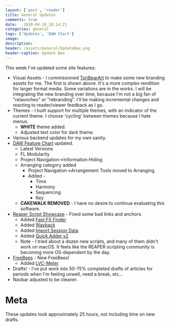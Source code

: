 ```yaml
---
layout: ['post', 'reader']
title: General Updates
comments: true
date:   2020-04-10_10:14:21 
categories: general
tags: ['Updates', 'DAW Chart']
image:
description:
header: /assets/General/UpdateBee.png
header-caption: Update Bee
---
```


This week I've updated some site features:

* Visual Assets - I commissioned [ToriBearArt](https://toribearart.wixsite.com/tbattv) to make some new branding assets for me. The first is shown above. It's a more complex rendition for larger format media. Some variations are in the works. I will be integrating the new branding over time, because I'm not a big fan of "relaunches" or "rebranding". I'll be making incremental changes and reacting to reader/viewer feedback as I go.
* Themes - I built support for multiple themes, with an indicator of the current theme. I choose 'cycling' between themes because I hate menus.
    * **WHITE** theme added.
    * Adjusted text color for dark theme.
* Various backend updates for my own sanity.
* [DAW Feature Chart](/DAW-Chart.html) updated.
    * Latest Versions
    * FL Modularity
    * Project Navigation->Information Hiding
    * Arranging category added
        * Project Navigation->Arrangement Tools moved to Arranging.
        * Added -
            * Time
            * Harmony
            * Sequencing
            * Key
    * **CAKEWALK REMOVED** - I have no desire to continue evaluating this software.
* [Reaper Script Showcase](/ReaperScripts.html) - Fixed some bad links and anchors.
    * Added [Fast FX Finder](/ReaperScripts.html#fast-fx-finder---thread)
    * Added [Wayback](/ReaperScripts.html#wayback---thread)
    * Added [Import Session Data](/ReaperScripts.html#import-session-data---thread)
    * Added [Quick Adder v2](http://127.0.0.1:4000/ReaperScripts.html#quick-adder---thread)
    * Note - I tried about a dozen new scripts, and many of them didn't work on macOS. It feels like the REAPER scripting community is becoming more OS-dependent by the day.
* [FreeBees](/FreeBees.html) - New FreeBees!
    * Added [LVC-Meter](https://lvcaudio.com/plugins/lvc-meter/)
* Drafts! - I've put work into 50-75% completed drafts of articles for periods when I'm feeling unwell, need a break, etc...
* Navbar adjusted to be cleaner.

<!--more-->




# Meta

These updates took approximately 25 hours, not including time on new drafts.






